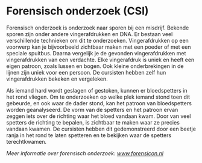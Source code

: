 # Forensisch onderzoek (CSI)
Forensisch onderzoek is onderzoek naar sporen bij een misdrijf. Bekende sporen zijn onder andere vingerafdrukken en DNA. Er bestaan veel verschillende technieken om dit te onderzoeken. Vingerafdrukken op een voorwerp kan je bijvoorbeeld zichtbaar maken met een poeder of met een speciale spuitbus. Daarna vergelijk je de gevonden vingerafdrukken met vingerafdrukken van een verdachte. Elke vingerafdruk is uniek en heeft een eigen patroon, zoals lussen en bogen. Ook kleine onderbrekingen in de lijnen zijn uniek voor een persoon. De cursisten hebben zelf hun vingerafdrukken bekeken en vergeleken.

Als iemand hard wordt geslagen of gestoken, kunnen er bloedspetters in het rond vliegen. Om te onderzoeken op welke plek iemand stond toen dit gebeurde, en ook waar de dader stond, kan het patroon van bloedspetters worden geanalyseerd. De vorm van de spetters en het patroon ervan zeggen iets over de richting waar het bloed vandaan kwam. Door van veel spetters de richting te bepalen, is zichtbaar te maken waar ze precies vandaan kwamen. De cursisten hebben dit gedemonstreerd door een beetje ranja in het rond te laten spetteren en te bekijken waar de spetters terechtkwamen.

*Meer informatie over forensisch onderzoek: www.forensicon.nl*

